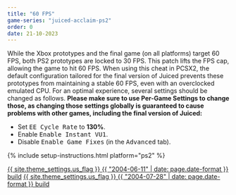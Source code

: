 ```yaml
---
title: "60 FPS"
game-series: "juiced-acclaim-ps2"
order: 0
date: 21-10-2023
---
```


While the Xbox prototypes and the final game (on all platforms) target 60 FPS, both PS2 prototypes are locked to 30 FPS.
This patch lifts the FPS cap, allowing the game to hit 60 FPS. When using this cheat in PCSX2, the default configuration tailored for the final version
of Juiced prevents these prototypes from maintaining a stable 60 FPS, even with an overclocked emulated CPU.
For an optimal experience, several settings should be changed as follows.
**Please make sure to use Per-Game Settings to change those, as changing those settings globally is guaranteed to cause problems with other games,
including the final version of Juiced:**
* Set <kbd><samp>EE Cycle Rate</samp></kbd> to **130%**.
* Enable <kbd><samp>Enable Instant VU1</samp></kbd>.
* Disable <kbd><samp>Enable Game Fixes</samp></kbd> (in the <kbd><samp>Advanced</samp></kbd> tab).

{% include setup-instructions.html platform="ps2" %}

<a href="https://github.com/CookiePLMonster/Console-Cheat-Codes/blob/master/PS2/Acclaim%20Juiced/60%20FPS/SLUS-20872_778AE49E_60fps.pnach" class="button" role="button" target="_blank">{{ site.theme_settings.us_flag }} {{ "2004-06-11" | date: page.date-format }} build</a>
<a href="https://github.com/CookiePLMonster/Console-Cheat-Codes/blob/master/PS2/Acclaim%20Juiced/60%20FPS/SLUS-20872_F8B52006_60fps.pnach" class="button" role="button" target="_blank">{{ site.theme_settings.us_flag }} {{ "2004-07-28" | date: page.date-format }} build </a>
